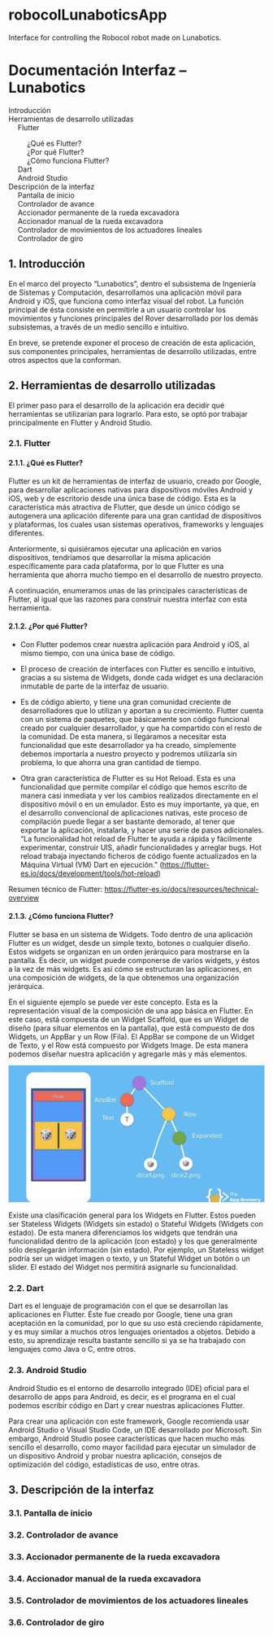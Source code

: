 <h1>robocolLunaboticsApp</h1>


Interface for controlling the Robocol robot made on Lunabotics.

<h1>Documentación Interfaz – Lunabotics</h1>

<div id="TOC">
    <ul>
        <li>
            <a href="#introduction">Introducción</a>
        </li>
        <li>
            <a href="#desarrollo">Herramientas de desarrollo utilizadas</a>
            <ul>
                <li><a href="#2.1.">Flutter</a></li>
                <ul>
                    <li><a href="#2.1.1.">¿Qué es Flutter?</a></li>
                    <li><a href="#2.1.2.">¿Por qué Flutter?</a></li>
                    <li><a href="#2.1.3.">¿Cómo funciona Flutter?</a></li>
                </ul>
                <li><a href="#2.2.">Dart</a></li>
                <li><a href="#2.3.">Android Studio</a></li>
            </ul>
        </li>
	<li>
            <a href="#descripcion">Descripción de la interfaz</a>
            <ul>
                <li><a href="#3.1.">Pantalla de inicio</a></li>
                <li><a href="#3.2.">Controlador de avance</a></li>
                <li><a href="#3.3.">Accionador permanente de la rueda excavadora</a></li>
		<li><a href="#3.4.">Accionador manual de la rueda excavadora</a></li>
		<li><a href="#3.5.">Controlador de movimientos de los actuadores lineales</a></li>
		<li><a href="#3.6.">Controlador de giro</a></li>
            </ul>
	</li>
    </ul>
</div>

<h2 id="introduction">1. Introducción</h2>

En el marco del proyecto “Lunabotics”, dentro el subsistema de Ingeniería de Sistemas y Computación, desarrollamos una aplicación móvil para Android y iOS, que funciona como interfaz visual del robot. La función principal de ésta consiste en permitirle a un usuario controlar los movimientos y funciones principales del Rover desarrollado por los demás subsistemas, a través de un medio sencillo e intuitivo. 
	
En breve, se pretende exponer el proceso de creación de esta aplicación, sus componentes principales, herramientas de 		 desarrollo utilizadas, entre otros aspectos que la conforman.  

<h2 id="desarrollo">2. Herramientas de desarrollo utilizadas</h2>

El primer paso para el desarrollo de la aplicación era decidir qué herramientas se utilizarían para lograrlo. Para esto, se optó por trabajar principalmente en Flutter y Android Studio. 

<h3 id="2.1.">2.1. Flutter</h3>

<h4 id="2.1.1.">2.1.1. ¿Qué es Flutter?</h4>

Flutter es un kit de herramientas de interfaz de usuario, creado por Google, para desarrollar aplicaciones nativas para dispositivos móviles Android y iOS, web y de escritorio desde una única base de código. Esta es la característica más atractiva de Flutter, que desde un único código se autogenera una aplicación diferente para una gran cantidad de dispositivos y plataformas, los cuales usan sistemas operativos, frameworks y lenguajes diferentes.  

Anteriormente, si quisiéramos ejecutar una aplicación en varios dispositivos, tendríamos que desarrollar la misma aplicación específicamente para cada plataforma, por lo que Flutter es una herramienta que ahorra mucho tiempo en el desarrollo de nuestro proyecto. 

A continuación, enumeramos unas de las principales características de Flutter, al igual que las razones para construir nuestra interfaz con esta herramienta. 

<h4 id="2.1.2.">2.1.2. ¿Por qué Flutter?</h4>

* Con Flutter podemos crear nuestra aplicación para Android y iOS, al mismo tiempo, con una única base de código. 

* El proceso de creación de interfaces con Flutter es sencillo e intuitivo, gracias a su sistema de Widgets, donde cada widget es una declaración inmutable de parte de la interfaz de usuario.  

* Es de código abierto, y tiene una gran comunidad creciente de desarrolladores que lo utilizan y aportan a su crecimiento. Flutter cuenta con un sistema de paquetes, que básicamente son código funcional creado por cualquier desarrollador, y que ha compartido con el resto de la comunidad. De esta manera, si llegáramos a necesitar esta funcionalidad que este desarrollador ya ha creado, simplemente debemos importarla a nuestro proyecto y podremos utilizarla sin problema, lo que ahorra una gran cantidad de tiempo. 

* Otra gran característica de Flutter es su Hot Reload. Esta es una funcionalidad que permite compilar el código que hemos escrito de manera casi inmediata y ver los cambios realizados directamente en el dispositivo móvil o en un emulador. Esto es muy importante, ya que, en el desarrollo convencional de aplicaciones nativas, este proceso de compilación puede llegar a ser bastante demorado, al tener que exportar la aplicación, instalarla, y hacer una serie de pasos adicionales. “La funcionalidad hot reload de Flutter te ayuda a rápida y fácilmente experimentar, construir UIS, añadir funcionalidades y arreglar bugs. Hot reload trabaja inyectando ficheros de código fuente actualizados en la Máquina Virtual (VM) Dart en ejecución.” (https://flutter-es.io/docs/development/tools/hot-reload) 

Resumen técnico de Flutter: https://flutter-es.io/docs/resources/technical-overview 

<h4 id="2.1.3.">2.1.3. ¿Cómo funciona Flutter?</h4>

Flutter se basa en un sistema de Widgets. Todo dentro de una aplicación Flutter es un widget, desde un simple texto, botones o cualquier diseño. Estos widgets se organizan en un orden jerárquico para mostrarse en la pantalla. Es decir, un widget puede componerse de varios widgets, y éstos a la vez de más widgets. Es así cómo se estructuran las aplicaciones, en una composición de widgets, de la que obtenemos una organización jerárquica. 

En el siguiente ejemplo se puede ver este concepto. Esta es la representación visual de la composición de una app básica en Flutter. En este caso, está compuesta de un Widget Scaffold, que es un Widget de diseño (para situar elementos en la pantalla), que está compuesto de dos Widgets, un AppBar y un Row (Fila). El AppBar se compone de un Widget de Texto, y el Row está compuesto por Widgets Image. De esta manera podemos diseñar nuestra aplicación y agregarle más y más elementos. 

![Widget diagram](readme_images/widget_diagram.png)

Existe una clasificación general para los Widgets en Flutter. Estos pueden ser Stateless Widgets (Widgets sin estado) o Stateful Widgets (Widgets con estado). De esta manera diferenciamos los widgets que tendrán una funcionalidad dentro de la aplicación (con estado) y los que generalmente sólo desplegarán información (sin estado). Por ejemplo, un Stateless widget podría ser un widget imagen o texto, y un Stateful Widget un botón o un slider. El estado del Widget nos permitirá asignarle su funcionalidad. 

<h3 id="2.2.">2.2. Dart</h3>

Dart es el lenguaje de programación con el que se desarrollan las aplicaciones en Flutter. Éste fue creado por Google, tiene una gran aceptación en la comunidad, por lo que su uso está creciendo rápidamente, y es muy similar a muchos otros lenguajes orientados a objetos. Debido a esto, su aprendizaje resulta bastante sencillo si ya se ha trabajado con lenguajes como Java o C, entre otros. 

<h3 id="2.3.">2.3. Android Studio</h3>

Android Studio es el entorno de desarrollo integrado (IDE) oficial para el desarrollo de apps para Android, es decir, es el programa en el cual podemos escribir código en Dart y crear nuestras aplicaciones Flutter.  

Para crear una aplicación con este framework, Google recomienda usar Android Studio o Visual Studio Code, un IDE desarrollado por Microsoft. Sin embargo, Android Studio posee características que hacen mucho más sencillo el desarrollo, como mayor facilidad para ejecutar un simulador de un dispositivo Android y probar nuestra aplicación, consejos de optimización del código, estadísticas de uso, entre otras. 

<h2 id="descripcion">3. Descripción de la interfaz</h2>

<h3 id="3.1.">3.1. Pantalla de inicio</h3>
<h3 id="3.2.">3.2. Controlador de avance</h3>
<h3 id="3.3.">3.3. Accionador permanente de la rueda excavadora</h3>
<h3 id="3.4.">3.4. Accionador manual de la rueda excavadora</h3>
<h3 id="3.5.">3.5. Controlador de movimientos de los actuadores lineales</h3>
<h3 id="3.6.">3.6. Controlador de giro</h3>
 
